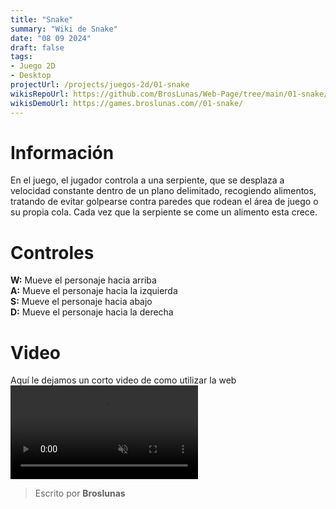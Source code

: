 ```yaml
---
title: "Snake"
summary: "Wiki de Snake"
date: "08 09 2024"
draft: false
tags:
- Juego 2D
- Desktop
projectUrl: /projects/juegos-2d/01-snake
wikisRepoUrl: https://github.com/BrosLunas/Web-Page/tree/main/01-snake/
wikisDemoUrl: https://games.broslunas.com//01-snake/
---
```

# Información
En el juego, el jugador controla a una serpiente, que se desplaza a velocidad constante dentro de un plano delimitado, recogiendo alimentos, tratando de evitar golpearse contra paredes que rodean el área de juego o su propia cola. Cada vez que la serpiente se come un alimento esta crece.

# Controles
<b>W:</b> Mueve el personaje hacia arriba <br>
<b>A:</b> Mueve el personaje hacia la izquierda <br>
<b>S:</b> Mueve el personaje hacia abajo <br>
<b>D:</b> Mueve el personaje hacia la derecha <br>


# Video
Aquí le dejamos un corto video de como utilizar la web
<video class="container video" controls muted>
    <source src="/assets/video/gameplay/snake.mp4" type="video/mp4">
</video>

> Escrito por **Broslunas**
